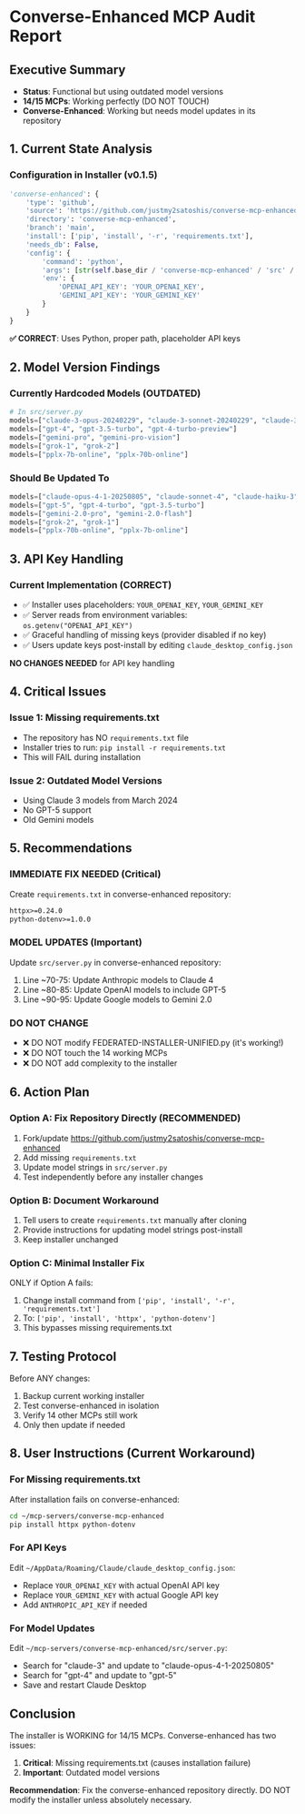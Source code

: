 # Converse-Enhanced MCP Audit Report

## Executive Summary
- **Status**: Functional but using outdated model versions
- **14/15 MCPs**: Working perfectly (DO NOT TOUCH)
- **Converse-Enhanced**: Working but needs model updates in its repository

## 1. Current State Analysis

### Configuration in Installer (v0.1.5)
```python
'converse-enhanced': {
    'type': 'github',
    'source': 'https://github.com/justmy2satoshis/converse-mcp-enhanced.git',
    'directory': 'converse-mcp-enhanced',
    'branch': 'main',
    'install': ['pip', 'install', '-r', 'requirements.txt'],
    'needs_db': False,
    'config': {
        'command': 'python',
        'args': [str(self.base_dir / 'converse-mcp-enhanced' / 'src' / 'server.py')],
        'env': {
            'OPENAI_API_KEY': 'YOUR_OPENAI_KEY',
            'GEMINI_API_KEY': 'YOUR_GEMINI_KEY'
        }
    }
}
```

**✅ CORRECT**: Uses Python, proper path, placeholder API keys

## 2. Model Version Findings

### Currently Hardcoded Models (OUTDATED)
```python
# In src/server.py
models=["claude-3-opus-20240229", "claude-3-sonnet-20240229", "claude-3-haiku-20240307"]
models=["gpt-4", "gpt-3.5-turbo", "gpt-4-turbo-preview"]
models=["gemini-pro", "gemini-pro-vision"]
models=["grok-1", "grok-2"]
models=["pplx-7b-online", "pplx-70b-online"]
```

### Should Be Updated To
```python
models=["claude-opus-4-1-20250805", "claude-sonnet-4", "claude-haiku-3"]
models=["gpt-5", "gpt-4-turbo", "gpt-3.5-turbo"]
models=["gemini-2.0-pro", "gemini-2.0-flash"]
models=["grok-2", "grok-1"]
models=["pplx-70b-online", "pplx-7b-online"]
```

## 3. API Key Handling

### Current Implementation (CORRECT)
- ✅ Installer uses placeholders: `YOUR_OPENAI_KEY`, `YOUR_GEMINI_KEY`
- ✅ Server reads from environment variables: `os.getenv("OPENAI_API_KEY")`
- ✅ Graceful handling of missing keys (provider disabled if no key)
- ✅ Users update keys post-install by editing `claude_desktop_config.json`

**NO CHANGES NEEDED** for API key handling

## 4. Critical Issues

### Issue 1: Missing requirements.txt
- The repository has NO `requirements.txt` file
- Installer tries to run: `pip install -r requirements.txt`
- This will FAIL during installation

### Issue 2: Outdated Model Versions
- Using Claude 3 models from March 2024
- No GPT-5 support
- Old Gemini models

## 5. Recommendations

### IMMEDIATE FIX NEEDED (Critical)
Create `requirements.txt` in converse-enhanced repository:
```txt
httpx>=0.24.0
python-dotenv>=1.0.0
```

### MODEL UPDATES (Important)
Update `src/server.py` in converse-enhanced repository:
1. Line ~70-75: Update Anthropic models to Claude 4
2. Line ~80-85: Update OpenAI models to include GPT-5
3. Line ~90-95: Update Google models to Gemini 2.0

### DO NOT CHANGE
- ❌ DO NOT modify FEDERATED-INSTALLER-UNIFIED.py (it's working!)
- ❌ DO NOT touch the 14 working MCPs
- ❌ DO NOT add complexity to the installer

## 6. Action Plan

### Option A: Fix Repository Directly (RECOMMENDED)
1. Fork/update https://github.com/justmy2satoshis/converse-mcp-enhanced
2. Add missing `requirements.txt`
3. Update model strings in `src/server.py`
4. Test independently before any installer changes

### Option B: Document Workaround
1. Tell users to create `requirements.txt` manually after cloning
2. Provide instructions for updating model strings post-install
3. Keep installer unchanged

### Option C: Minimal Installer Fix
ONLY if Option A fails:
1. Change install command from `['pip', 'install', '-r', 'requirements.txt']`
2. To: `['pip', 'install', 'httpx', 'python-dotenv']`
3. This bypasses missing requirements.txt

## 7. Testing Protocol

Before ANY changes:
1. Backup current working installer
2. Test converse-enhanced in isolation
3. Verify 14 other MCPs still work
4. Only then update if needed

## 8. User Instructions (Current Workaround)

### For Missing requirements.txt
After installation fails on converse-enhanced:
```bash
cd ~/mcp-servers/converse-mcp-enhanced
pip install httpx python-dotenv
```

### For API Keys
Edit `~/AppData/Roaming/Claude/claude_desktop_config.json`:
- Replace `YOUR_OPENAI_KEY` with actual OpenAI API key
- Replace `YOUR_GEMINI_KEY` with actual Google API key
- Add `ANTHROPIC_API_KEY` if needed

### For Model Updates
Edit `~/mcp-servers/converse-mcp-enhanced/src/server.py`:
- Search for "claude-3" and update to "claude-opus-4-1-20250805"
- Search for "gpt-4" and update to "gpt-5"
- Save and restart Claude Desktop

## Conclusion

The installer is WORKING for 14/15 MCPs. Converse-enhanced has two issues:
1. **Critical**: Missing requirements.txt (causes installation failure)
2. **Important**: Outdated model versions

**Recommendation**: Fix the converse-enhanced repository directly. DO NOT modify the installer unless absolutely necessary.